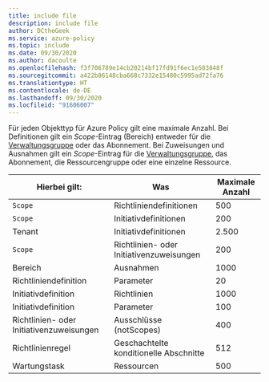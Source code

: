 ```yaml
---
title: include file
description: include file
author: DCtheGeek
ms.service: azure-policy
ms.topic: include
ms.date: 09/30/2020
ms.author: dacoulte
ms.openlocfilehash: f3f706789e14cb20214bf17fd91f6ec1e503848f
ms.sourcegitcommit: a422b86148cba668c7332e15480c5995ad72fa76
ms.translationtype: HT
ms.contentlocale: de-DE
ms.lasthandoff: 09/30/2020
ms.locfileid: "91606007"
---
```

Für jeden Objekttyp für Azure Policy gilt eine maximale Anzahl. Bei Definitionen gilt ein _Scope_-Eintrag (Bereich) entweder für die [Verwaltungsgruppe](../articles/governance/management-groups/overview.md) oder das Abonnement.
Bei Zuweisungen und Ausnahmen gilt ein _Scope_-Eintrag für die [Verwaltungsgruppe](../articles/governance/management-groups/overview.md), das Abonnement, die Ressourcengruppe oder eine einzelne Ressource.

| Hierbei gilt: | Was | Maximale Anzahl |
|---|---|---|
| `Scope` | Richtliniendefinitionen | 500 |
| `Scope` | Initiativdefinitionen | 200 |
| Tenant | Initiativdefinitionen | 2\.500 |
| `Scope` | Richtlinien- oder Initiativenzuweisungen | 200 |
| Bereich | Ausnahmen | 1000 |
| Richtliniendefinition | Parameter | 20 |
| Initiativdefinition | Richtlinien | 1000 |
| Initiativdefinition | Parameter | 100 |
| Richtlinien- oder Initiativenzuweisungen | Ausschlüsse (notScopes) | 400 |
| Richtlinienregel | Geschachtelte konditionelle Abschnitte | 512 |
| Wartungstask | Ressourcen | 500 |
